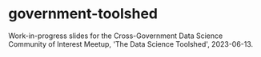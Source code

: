 # government-toolshed

Work-in-progress slides for the Cross-Government Data Science Community of Interest Meetup, 'The Data Science Toolshed', 2023-06-13.
